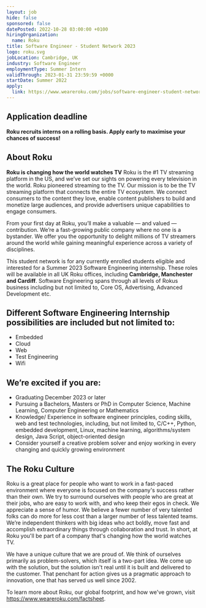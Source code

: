 ```yaml
---
layout: job
hide: false
sponsored: false
datePosted: 2022-10-28 03:00:00 +0100
hiringOrganization:
  name: Roku
title: Software Engineer - Student Network 2023
logo: roku.svg
jobLocation: Cambridge, UK
industry: Software Engineer
employmentType: Summer Intern
validThrough: 2023-01-31 23:59:59 +0000
startDate: Summer 2022
apply:
  link: https://www.weareroku.com/jobs/software-engineer-student-network-2023-cambridge-england-united-kingdom
---
```


## Application deadline
**Roku recruits interns on a rolling basis. Apply early to maximise your chances of success!**

## About Roku 
**Roku is changing how the world watches TV**
Roku is the #1 TV streaming platform in the US, and we’ve set our sights on powering every television in the world. Roku pioneered streaming to the TV. Our mission is to be the TV streaming platform that connects the entire TV ecosystem. We connect consumers to the content they love, enable content publishers to build and monetize large audiences, and provide advertisers unique capabilities to engage consumers.

From your first day at Roku, you’ll make a valuable — and valued — contribution. We’re a fast-growing public company where no one is a bystander. We offer you the opportunity to delight millions of TV streamers around the world while gaining meaningful experience across a variety of disciplines.

This student network is for any currently enrolled students eligible and interested for a Summer 2023 Software Engineering internship. These roles will be available in all UK Roku offices, including **Cambridge, Manchester and Cardiff**. Software Engineering spans through all levels of Rokus business including but not limited to, Core OS, Advertising, Advanced Development etc. 

## Different Software Engineering Internship possibilities are included but not limited to:
- Embedded
- Cloud
- Web
- Test Engineering
- Wifi 

## We’re excited if you are:
- Graduating December 2023 or later
- Pursuing a Bachelors, Masters or PhD in Computer Science, Machine Learning, Computer Engineering or Mathematics
- Knowledge/ Experience in software engineer principles, coding skills, web and test technologies, including, but not limited to, C/C++, Python, embedded development, Linux, machine learning, algorithms/system design, Java Script, object-oriented design
- Consider yourself a creative problem solver and enjoy working in every changing and quickly growing environment
 
## The Roku Culture
Roku is a great place for people who want to work in a fast-paced environment where everyone is focused on the company's success rather than their own. We try to surround ourselves with people who are great at their jobs, who are easy to work with, and who keep their egos in check. We appreciate a sense of humor. We believe a fewer number of very talented folks can do more for less cost than a larger number of less talented teams. We’re independent thinkers with big ideas who act boldly, move fast and accomplish extraordinary things through collaboration and trust. In short, at Roku you'll be part of a company that's changing how the world watches TV. 

We have a unique culture that we are proud of. We think of ourselves primarily as problem-solvers, which itself is a two-part idea. We come up with the solution, but the solution isn't real until it is built and delivered to the customer. That penchant for action gives us a pragmatic approach to innovation, one that has served us well since 2002. 

To learn more about Roku, our global footprint, and how we've grown, visit https://www.weareroku.com/factsheet.
